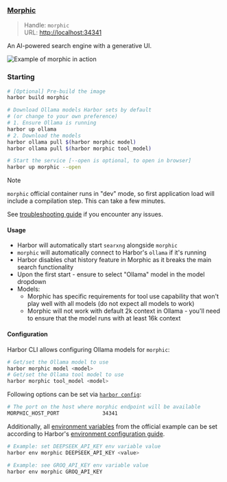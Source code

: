 ### [Morphic](https://github.com/miurla/morphic)

> Handle: `morphic`<br/>
> URL: [http://localhost:34341](http://localhost:34341)

An AI-powered search engine with a generative UI.

![Example of morphic in action](./harbor-morphic.png)

### Starting

```bash
# [Optional] Pre-build the image
harbor build morphic

# Download Ollama models Harbor sets by default
# (or change to your own preference)
# 1. Ensure Ollama is running
harbor up ollama
# 2. Download the models
harbor ollama pull $(harbor morphic model)
harbor ollama pull $(harbor morphic tool_model)

# Start the service [--open is optional, to open in browser]
harbor up morphic --open
```

> [!NOTE]
> `morphic` official container runs in "dev" mode, so first application load will include a compilation step. This can take a few minutes.

See [troubleshooting guide](./1.-Harbor-User-Guide#troubleshooting) if you encounter any issues.

#### Usage

- Harbor will automatically start `searxng` alongside `morphic`
- `morphic` will automatically connect to Harbor's `ollama` if it's running
- Harbor disables chat history feature in Morphic as it breaks the main search functionality
- Upon the first start - ensure to select "Ollama" model in the model dropdown
- Models:
  - Morphic has specific requirements for tool use capability that won't play well with all models (do not expect all models to work)
  - Morphic will not work with default 2k context in Ollama - you'll need to ensure that the model runs with at least 16k context

#### Configuration

Harbor CLI allows configuring Ollama models for `morphic`:

```bash
# Get/set the Ollama model to use
harbor morphic model <model>
# Get/set the Ollama tool model to use
harbor morphic tool_model <model>
```

Following options can be set via [`harbor config`](./3.-Harbor-CLI-Reference#harbor-config):

```bash
# The port on the host where morphic endpoint will be available
MORPHIC_HOST_PORT              34341
```

Additionally, all [environment variables](https://github.com/miurla/morphic/blob/main/.env.local.example) from the official example can be set according to Harbor's [environment configuration guide](./1.-Harbor-User-Guide#environment-variables).

```bash
# Example: set DEEPSEEK_API_KEY env variable value
harbor env morphic DEEPSEEK_API_KEY <value>

# Example: see GROQ_API_KEY env variable value
harbor env morphic GROQ_API_KEY
```